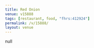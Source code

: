 ```yaml
---
title: Red Onion
venue: v15888
tags: [restaurant, food, "fhrs:412924"]
permalink: /v/15888/
layout: venue
---
```

null